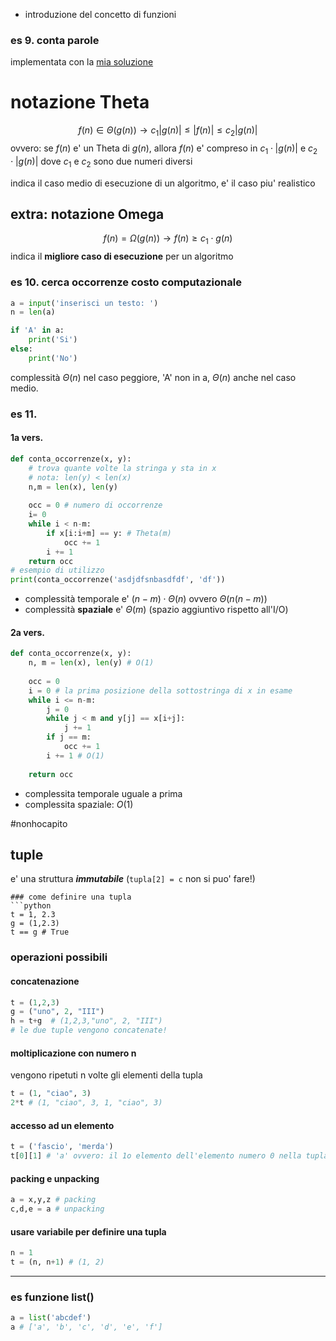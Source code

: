 * introduzione del concetto di funzioni
### es 9. conta parole
implementata con la [mia soluzione](https://github.com/CaneMandarinesco/esercizi_prog_dei_calc_23_24/blob/main/conta_parole.py)

# notazione Theta
$$
f(n) \in \Theta(g(n)) \to c_{1}|g(n)| \leq |f(n)| \leq c_{2}|g(n)|
$$
ovvero: se  $f(n)$ e' un Theta di $g(n)$, allora $f(n)$ e' compreso in $c_{1} \cdot |g(n)|$ e $c_{2} \cdot |g(n)|$ dove $c_{1}$ e $c_{2}$ sono due numeri diversi

indica il caso medio di esecuzione di un algoritmo, e' il caso piu' realistico

## extra: notazione Omega
$$
f(n) = \Omega(g(n)) \to f(n) \geq c_{1} \cdot g(n)
$$
indica il **migliore caso di esecuzione** per un algoritmo
### es 10. cerca occorrenze costo computazionale
```python
a = input('inserisci un testo: ')
n = len(a)

if 'A' in a:
	print('Si')
else:
	print('No')
```
complessità $\Theta(n)$ nel caso peggiore, 'A' non in a, $\Theta(n)$ anche nel caso medio.

### es 11.
#### 1a vers.

```python
def conta_occorrenze(x, y):
	# trova quante volte la stringa y sta in x
	# nota: len(y) < len(x)
	n,m = len(x), len(y)
	
	occ = 0 # numero di occorrenze
	i= 0
	while i < n-m:
		if x[i:i+m] == y: # Theta(m)
			occ += 1
		i += 1
	return occ
# esempio di utilizzo
print(conta_occorrenze('asdjdfsnbasdfdf', 'df'))
```
* complessità temporale e' $(n-m) \cdot \Theta(n)$ ovvero $\Theta(n(n-m))$
* complessità **spaziale** e' $\Theta(m)$ (spazio aggiuntivo rispetto all'I/O)

#### 2a vers.
```python
def conta_occorrenze(x, y):
    n, m = len(x), len(y) # O(1)
    
    occ = 0
    i = 0 # la prima posizione della sottostringa di x in esame
    while i <= n-m:
        j = 0
        while j < m and y[j] == x[i+j]:
            j += 1
        if j == m:
            occ += 1
        i += 1 # O(1)
        
    return occ 
```
* complessita temporale uguale a prima
* complessita spaziale: $O(1)$

#nonhocapito 

## tuple
e' una struttura ***immutabile*** (`tupla[2] = c` non si puo' fare!)
```)
### come definire una tupla
```python
t = 1, 2.3
g = (1,2.3)
t == g # True
```

### operazioni possibili
#### concatenazione
```python
t = (1,2,3)
g = ("uno", 2, "III")
h = t+g  # (1,2,3,"uno", 2, "III")
# le due tuple vengono concatenate!
```

#### moltiplicazione con numero n
vengono ripetuti n volte gli elementi della tupla
```python
t = (1, "ciao", 3)
2*t # (1, "ciao", 3, 1, "ciao", 3)
```

#### accesso ad un elemento
```python
t = ('fascio', 'merda')
t[0][1] # 'a' ovvero: il 1o elemento dell'elemento numero 0 nella tupla ('fascio')
```

#### packing e unpacking
```python
a = x,y,z # packing
c,d,e = a # unpacking
```

#### usare variabile per definire una tupla
```python
n = 1
t = (n, n+1) # (1, 2)
```

---
### es funzione list()
```python
a = list('abcdef')
a # ['a', 'b', 'c', 'd', 'e', 'f']
```